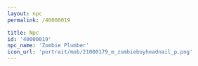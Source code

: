```yaml
---
layout: npc
permalink: /40000019

title: Npc
id: '40000019'
npc_name: 'Zombie Plumber'
icon_url: 'portrait/mob/21000179_m_zombieboyheadnail_p.png'
---
```

